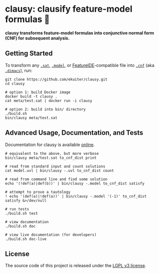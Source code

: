 # clausy: clausify feature-model formulas 🎅

**clausy transforms feature-model formulas into conjunctive normal form (CNF) for subsequent analysis.**

## Getting Started

To transform any [`.sat`](meta/satformat.pdf), [`.model`](https://github.com/ckaestne/kconfigreader), or [FeatureIDE](https://featureide.github.io/)-compatible file into [`.cnf`](meta/satformat.pdf) (aka [`.dimacs`](meta/satformat.pdf)), run:

```
git clone https://github.com/ekuiter/clausy.git
cd clausy

# option 1: build Docker image
docker build -t clausy .
cat meta/test.sat | docker run -i clausy

# option 2: build into bin/ directory
./build.sh
bin/clausy meta/test.sat
```

## Advanced Usage, Documentation, and Tests

Documentation for clausy is available [online](https://ekuiter.github.io/clausy/).

```
# equivalent to the above, but more verbose
bin/clausy meta/test.sat to_cnf_dist print

# read from standard input and count solutions
cat model.uvl | bin/clausy -.uvl to_cnf_dist count

# read from command line and find some solution
echo '(!def(a)|def(b))' | bin/clausy -.model to_cnf_dist satisfy

# attempt to prove a tautology
! echo '(def(a)|!def(a))' | bin/clausy -.model '(-1)' to_cnf_dist satisfy &>/dev/null

# run tests
./build.sh test

# view documentation
./build.sh doc

# view live documentation (for developers)
./build.sh doc-live
```

## License

The source code of this project is released under the [LGPL v3 license](LICENSE.txt).